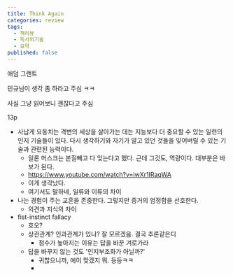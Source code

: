 ```yaml
---
title: Think Again
categories: review
tags:
  - 책리뷰
  - 독서의기술
  - 요약
published: false
---
```

애덤 그랜트

민규님이 생각 좀 하라고 주심
ㅋㅋ

사실 그냥 읽어보니 괜찮다고 주심


13p
- 사납게 요동치는 격변의 세상을 살아가는 데는 지능보다 더 중요할 수 있는 일련의 인지 기술들이 있다. 다시 생각하기와 자기가 알고 있던 것들을 잊어버릴 수 있는 기술과 관련된 능력이다.
	- 일론 머스크는 본질빼고 다 잊는다고 했다. 근데 그것도, 역량이다. 대부분은 바보가 된다.
	- https://www.youtube.com/watch?v=iwXr1IRaqWA
	- 이게 생각났다.
	- 여기서도 말하네, 일류와 이류의 차이
- 나는 경험이 주는 교훈을 존중한다. 그렇지만 증거의 엄정함을 선호한다.
	- 의견과 지식의 차이
- fist-instinct fallacy
	- 호오?
	- 상관관계? 인과관계가 있나? 잘 모르겠음. 결국 추론같은디
		- 점수가 높아지는 이유는 답을 바꾼 겨로가라
	- 답을 바꾸지 않는 것도 '인지부조화가 아닐까?'
		- 귀찮으니까, 에이 맞겠지 뭐. 등등ㅋㅋ
		- 